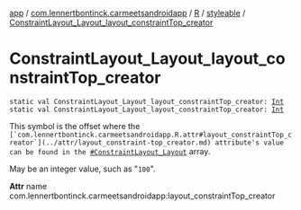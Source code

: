 [app](../../../index.md) / [com.lennertbontinck.carmeetsandroidapp](../../index.md) / [R](../index.md) / [styleable](index.md) / [ConstraintLayout_Layout_layout_constraintTop_creator](./-constraint-layout_-layout_layout_constraint-top_creator.md)

# ConstraintLayout_Layout_layout_constraintTop_creator

`static val ConstraintLayout_Layout_layout_constraintTop_creator: `[`Int`](https://kotlinlang.org/api/latest/jvm/stdlib/kotlin/-int/index.html)
`static val ConstraintLayout_Layout_layout_constraintTop_creator: `[`Int`](https://kotlinlang.org/api/latest/jvm/stdlib/kotlin/-int/index.html)

This symbol is the offset where the ``[`com.lennertbontinck.carmeetsandroidapp.R.attr#layout_constraintTop_creator`](../attr/layout_constraint-top_creator.md) attribute's value can be found in the ``[`#ConstraintLayout_Layout`](-constraint-layout_-layout.md) array.

May be an integer value, such as "`100`".

**Attr**
name com.lennertbontinck.carmeetsandroidapp:layout_constraintTop_creator


